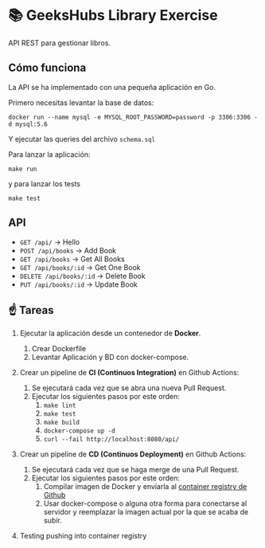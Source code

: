 # 📚 GeeksHubs Library Exercise

API REST para gestionar libros.

## Cómo funciona

La API se ha implementado con una pequeña aplicación en Go.

Primero necesitas levantar la base de datos:

`docker run --name mysql -e MYSQL_ROOT_PASSWORD=password -p 3306:3306 -d mysql:5.6`

Y ejecutar las queries del archivo `schema.sql`

Para lanzar la aplicación: 

`make run`

y para lanzar los tests

`make test`

## API

* `GET /api/` -> Hello
* `POST /api/books` -> Add Book
* `GET /api/books` -> Get All Books 
* `GET /api/books/:id` -> Get One Book
* `DELETE /api/books/:id` -> Delete Book
* `PUT /api/books/:id` -> Update Book

## ☝️ Tareas

1. Ejecutar la aplicación desde un contenedor de **Docker**.
   1. Crear Dockerfile
   2. Levantar Aplicación y BD con docker-compose.
2. Crear un pipeline de **CI (Continuos Integration)** en Github Actions:
   1. Se ejecutará cada vez que se abra una nueva Pull Request.
   2. Ejecutar los siguientes pasos por este orden:
      1. `make lint`
      2. `make test`
      3. `make build`
      4. `docker-compose up -d`
      5. `curl --fail http://localhost:8080/api/`
3. Crear un pipeline de **CD (Continuos Deployment)** en Github Actions:
   1. Se ejecutará cada vez que se haga merge de una Pull Request.
   2. Ejecutar los siguientes pasos por este orden:
      1. Compilar imagen de Docker y enviarla al [container registry de Github](https://docs.github.com/es/packages/working-with-a-github-packages-registry/working-with-the-container-registry)
      2. Usar docker-compose o alguna otra forma para conectarse al servidor y reemplazar la imagen actual por la que se acaba de subir.

4. Testing pushing into container registry
